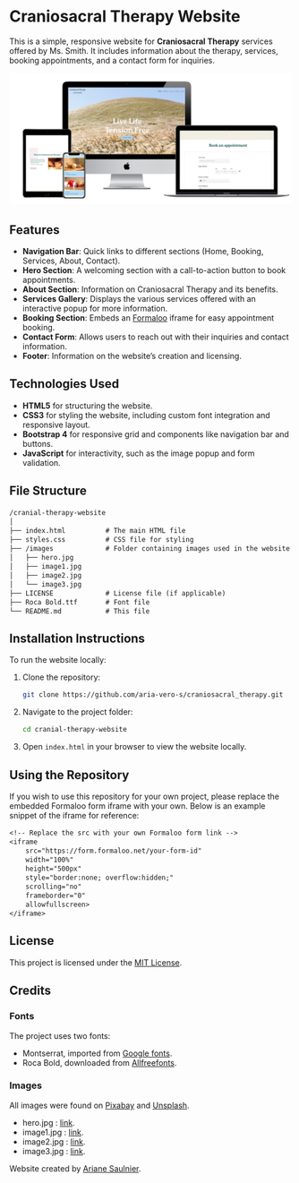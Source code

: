# Craniosacral Therapy Website

This is a simple, responsive website for **Craniosacral Therapy** services offered by Ms. Smith. It includes information about the therapy, services, booking appointments, and a contact form for inquiries.

![Website Mockup](mockup.png)

## Features

- **Navigation Bar**: Quick links to different sections (Home, Booking, Services, About, Contact).
- **Hero Section**: A welcoming section with a call-to-action button to book appointments.
- **About Section**: Information on Craniosacral Therapy and its benefits.
- **Services Gallery**: Displays the various services offered with an interactive popup for more information.
- **Booking Section**: Embeds an [Formaloo](https://formaloo.net/) iframe for easy appointment booking.
- **Contact Form**: Allows users to reach out with their inquiries and contact information.
- **Footer**: Information on the website’s creation and licensing.

## Technologies Used

- **HTML5** for structuring the website.
- **CSS3** for styling the website, including custom font integration and responsive layout.
- **Bootstrap 4** for responsive grid and components like navigation bar and buttons.
- **JavaScript** for interactivity, such as the image popup and form validation.

## File Structure

```
/cranial-therapy-website
│
├── index.html          # The main HTML file
├── styles.css          # CSS file for styling
├── /images             # Folder containing images used in the website
│   ├── hero.jpg
│   ├── image1.jpg
│   ├── image2.jpg
│   └── image3.jpg
├── LICENSE             # License file (if applicable)
├── Roca Bold.ttf       # Font file
└── README.md           # This file
```

## Installation Instructions

To run the website locally:

1. Clone the repository:
   ```bash
   git clone https://github.com/aria-vero-s/craniosacral_therapy.git
   ```

2. Navigate to the project folder:
   ```bash
   cd cranial-therapy-website
   ```

3. Open `index.html` in your browser to view the website locally.

## Using the Repository

If you wish to use this repository for your own project, please replace the embedded Formaloo form iframe with your own. Below is an example snippet of the iframe for reference:

```
<!-- Replace the src with your own Formaloo form link -->
<iframe
    src="https://form.formaloo.net/your-form-id"
    width="100%"
    height="500px"
    style="border:none; overflow:hidden;"
    scrolling="no"
    frameborder="0"
    allowfullscreen>
</iframe>
```

## License

This project is licensed under the [MIT License](LICENSE).

## Credits

### Fonts

The project uses two fonts:

- Montserrat, imported from [Google fonts](https://fonts.google.com/specimen/Montserrat).
- Roca Bold, downloaded from [Allfreefonts](https://www.allfreefonts.co/roca-font/).

### Images

All images were found on [Pixabay](https://pixabay.com/) and [Unsplash](https://unsplash.com/).

- hero.jpg : [link](https://unsplash.com/photos/white-grass-covered-hill-VjM0b5P7rog).
- image1.jpg : [link](https://pixabay.com/fr/photos/bien-%C3%AAtre-massage-relaxation-1021131/).
- image2.jpg : [link](https://pixabay.com/fr/photos/fleur-sauna-bien-%C3%AAtre-th%C3%A9rapie-1884161/).
- image3.jpg : [link](https://pixabay.com/fr/photos/massage-bien-%C3%AAtre-japonais-1929064/).

Website created by [Ariane Saulnier](https://github.com/Aria-vero-s/).
